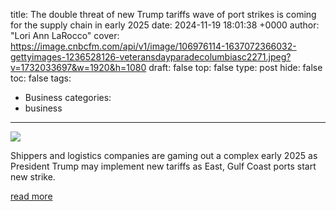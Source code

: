 title: The double threat of new Trump tariffs wave of port strikes is coming for the supply chain in early 2025
date: 2024-11-19 18:01:38 +0000
author: "Lori Ann LaRocco"
cover: https://image.cnbcfm.com/api/v1/image/106976114-1637072366032-gettyimages-1236528126-veteransdayparadecolumbiasc2271.jpeg?v=1732033697&w=1920&h=1080
draft: false
top: false
type: post
hide: false
toc: false
tags:
  - Business
categories:
  - business
---

![](https://image.cnbcfm.com/api/v1/image/106976114-1637072366032-gettyimages-1236528126-veteransdayparadecolumbiasc2271.jpeg?v=1732033697&w=1920&h=1080)

Shippers and logistics companies are gaming out a complex early 2025 as President Trump may implement new tariffs as East, Gulf Coast ports start new strike.

[read more](https://www.cnbc.com/2024/11/19/trump-tariffs-new-port-strikes-shippers-on-edge.html)
